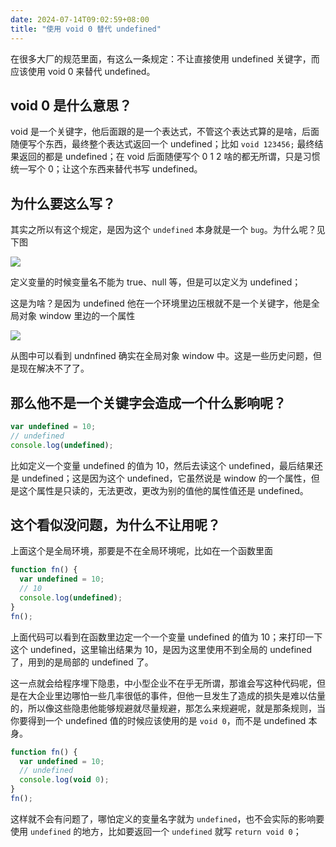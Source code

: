 ```yaml
---
date: 2024-07-14T09:02:59+08:00
title: "使用 void 0 替代 undefined"
---
```


在很多大厂的规范里面，有这么一条规定：不让直接使用 undefined 关键字，而应该使用 void 0 来替代 undefined。

## void 0 是什么意思？

void 是一个关键字，他后面跟的是一个表达式，不管这个表达式算的是啥，后面随便写个东西，最终整个表达式返回一个 undefined；比如 `void 123456;` 最终结果返回的都是 undefined；在 void 后面随便写个 0 1 2 啥的都无所谓，只是习惯统一写个 0；让这个东西来替代书写 undefined。

## 为什么要这么写？

其实之所以有这个规定，是因为这个 `undefined` 本身就是一个 `bug`。为什么呢？见下图

<img src="./imgs/223/01.jpg" />

定义变量的时候变量名不能为 true、null 等，但是可以定义为 undefined；

这是为啥？是因为 undefined 他在一个环境里边压根就不是一个关键字，他是全局对象 window 里边的一个属性

<img src="./imgs/223/02.jpg" />

从图中可以看到 undnfined 确实在全局对象 window 中。这是一些历史问题，但是现在解决不了了。

## 那么他不是一个关键字会造成一个什么影响呢？

```ts
var undefined = 10;
// undefined
console.log(undefined);
```

比如定义一个变量 undefined 的值为 10，然后去读这个 undefined，最后结果还是 undefined；这是因为这个 undefined，它虽然说是 window 的一个属性，但是这个属性是只读的，无法更改，更改为别的值他的属性值还是 undefined。

## 这个看似没问题，为什么不让用呢？

上面这个是全局环境，那要是不在全局环境呢，比如在一个函数里面

```js
function fn() {
  var undefined = 10;
  // 10
  console.log(undefined);
}
fn();
```

上面代码可以看到在函数里边定一个一个变量 undefined 的值为 10；来打印一下这个 undefined，这里输出结果为 10，是因为这里使用不到全局的 undefined 了，用到的是局部的 undefined 了。

这一点就会给程序埋下隐患，中小型企业不在乎无所谓，那谁会写这种代码呢，但是在大企业里边哪怕一些几率很低的事件，但他一旦发生了造成的损失是难以估量的，所以像这些隐患他能够规避就尽量规避，那怎么来规避呢，就是那条规则，当你要得到一个 undefined 值的时候应该使用的是 `void 0`，而不是 undefined 本身。

```js
function fn() {
  var undefined = 10;
  // undefined
  console.log(void 0);
}
fn();
```

这样就不会有问题了，哪怕定义的变量名字就为 `undefined`，也不会实际的影响要使用 `undefined` 的地方，比如要返回一个 `undefined` 就写 `return void 0`；
